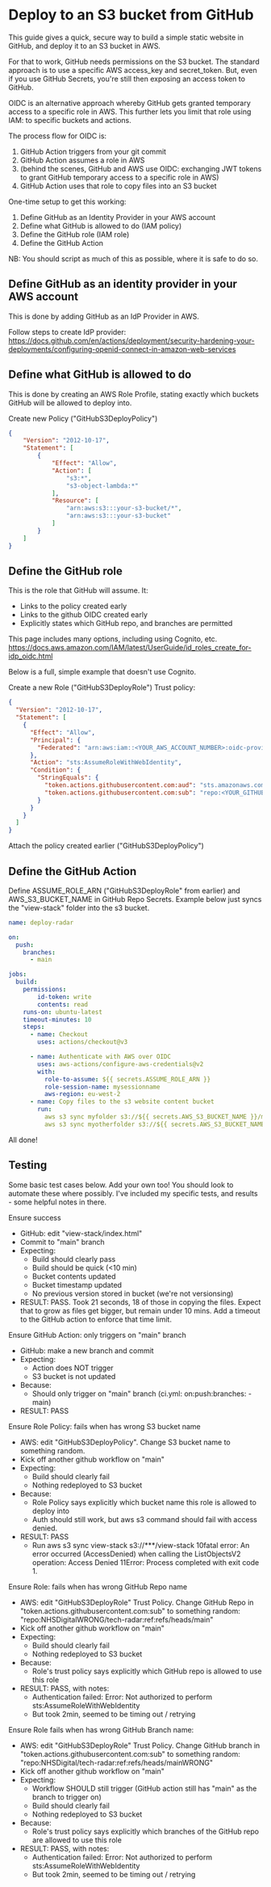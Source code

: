 # Deploy to an S3 bucket from GitHub

This guide gives a quick, secure way to build a simple static website in GitHub, and deploy it to an S3 bucket in AWS.

For that to work, GitHub needs permissions on the S3 bucket. The standard approach is to use a specific AWS access_key and secret_token. But, even if you use GitHub Secrets, you're still then exposing an access token to GitHub.

OIDC is an alternative approach whereby GitHub gets granted temporary access to a specific role in AWS. This further lets you limit that role using IAM: to specific buckets and actions.

The process flow for OIDC is:
1. GitHub Action triggers from your git commit
2. GitHub Action assumes a role in AWS
3. (behind the scenes, GitHub and AWS use OIDC: exchanging JWT tokens to grant GitHub temporary access to a specific role in AWS)
4. GitHub Action uses that role to copy files into an S3 bucket

One-time setup to get this working:
1. Define GitHub as an Identity Provider in your AWS account
2. Define what GitHub is allowed to do (IAM policy)
3. Define the GitHub role (IAM role)
4. Define the GitHub Action

NB: You should script as much of this as possible, where it is safe to do so.

## Define GitHub as an identity provider in your AWS account

This is done by adding GitHub as an IdP Provider in AWS.

Follow steps to create IdP provider:
https://docs.github.com/en/actions/deployment/security-hardening-your-deployments/configuring-openid-connect-in-amazon-web-services


## Define what GitHub is allowed to do

This is done by creating an AWS Role Profile, stating exactly which buckets GitHub will be allowed to deploy into.

Create new Policy ("GitHubS3DeployPolicy")

```json
{
    "Version": "2012-10-17",
    "Statement": [
        {
            "Effect": "Allow",
            "Action": [
                "s3:*",
                "s3-object-lambda:*"
            ],
            "Resource": [
                "arn:aws:s3:::your-s3-bucket/*",
                "arn:aws:s3:::your-s3-bucket"
            ]
        }
    ]
}
```

## Define the GitHub role

This is the role that GitHub will assume. It:
- Links to the policy created early
- Links to the github OIDC created early
- Explicitly states which GitHub repo, and branches are permitted

This page includes many options, including using Cognito, etc.
https://docs.aws.amazon.com/IAM/latest/UserGuide/id_roles_create_for-idp_oidc.html

Below is a full, simple example that doesn't use Cognito.

Create a new Role ("GitHubS3DeployRole")
Trust policy:

```json
{
  "Version": "2012-10-17",
  "Statement": [
    {
      "Effect": "Allow",
      "Principal": {
        "Federated": "arn:aws:iam::<YOUR_AWS_ACCOUNT_NUMBER>:oidc-provider/token.actions.githubusercontent.com"
      },
      "Action": "sts:AssumeRoleWithWebIdentity",
      "Condition": {
        "StringEquals": {
          "token.actions.githubusercontent.com:aud": "sts.amazonaws.com",
          "token.actions.githubusercontent.com:sub": "repo:<YOUR_GITHUB_ORG>/<YOUR_GITHUB_REPO>:ref:refs/heads/main"
        }
      }
    }
  ]
}
```
Attach the policy created earlier ("GitHubS3DeployPolicy")


## Define the GitHub Action

Define ASSUME_ROLE_ARN ("GitHubS3DeployRole" from earlier) and AWS_S3_BUCKET_NAME in GitHub Repo Secrets.
Example below just syncs the "view-stack" folder into the s3 bucket.

```yaml
name: deploy-radar

on:
  push:
    branches:
      - main

jobs:
  build:
    permissions:
        id-token: write
        contents: read
    runs-on: ubuntu-latest
    timeout-minutes: 10
    steps:
      - name: Checkout
        uses: actions/checkout@v3

      - name: Authenticate with AWS over OIDC
        uses: aws-actions/configure-aws-credentials@v2
        with:
          role-to-assume: ${{ secrets.ASSUME_ROLE_ARN }}
          role-session-name: mysessionname
          aws-region: eu-west-2
      - name: Copy files to the s3 website content bucket
        run:
          aws s3 sync myfolder s3://${{ secrets.AWS_S3_BUCKET_NAME }}/myfolder
          aws s3 sync myotherfolder s3://${{ secrets.AWS_S3_BUCKET_NAME }}/myotherfolder
```

All done!

## Testing

Some basic test cases below. Add your own too!
You should look to automate these where possibly.
I've included my specific tests, and results - some helpful notes in there.

Ensure success
- GitHub: edit "view-stack/index.html"
- Commit to "main" branch
- Expecting:
  - Build should clearly pass
  - Build should be quick (<10 min)
  - Bucket contents updated
  - Bucket timestamp updated
  - No previous version stored in bucket (we're not versionsing)
- RESULT: PASS. Took 21 seconds, 18 of those in copying the files. Expect that to grow as files get bigger, but remain under 10 mins. Add a timeout to the GitHub action to enforce that time limit.

Ensure GitHub Action: only triggers on "main" branch
- GitHub: make a new branch and commit
- Expecting:
  - Action does NOT trigger
  - S3 bucket is not updated
- Because:
  - Should only trigger on "main" branch (ci.yml:  on:push:branches: - main)
- RESULT: PASS

Ensure Role Policy: fails when has wrong S3 bucket name
- AWS: edit "GitHubS3DeployPolicy". Change S3 bucket name to something random.
- Kick off another github workflow on "main"
- Expecting:
  - Build should clearly fail
  - Nothing redeployed to S3 bucket
- Because:
  - Role Policy says explicitly which bucket name this role is allowed to deploy into
  - Auth should still work, but aws s3 command should fail with access denied.
- RESULT: PASS
  - Run aws s3 sync view-stack s3://***/view-stack 
	10fatal error: An error occurred (AccessDenied) when calling the ListObjectsV2 operation: Access Denied 
	11Error: Process completed with exit code 1.

Ensure Role: fails when has wrong GitHub Repo name
- AWS: edit "GitHubS3DeployRole" Trust Policy. Change GitHub Repo in "token.actions.githubusercontent.com:sub" to something random: "repo:NHSDigitalWRONG/tech-radar:ref:refs/heads/main"
- Kick off another github workflow on "main"
- Expecting:
  - Build should clearly fail
  - Nothing redeployed to S3 bucket
- Because:
  - Role's trust policy says explicitly which GitHub repo is allowed to use this role
- RESULT: PASS, with notes:
  - Authentication failed: Error: Not authorized to perform sts:AssumeRoleWithWebIdentity
  - But took 2min, seemed to be timing out / retrying

Ensure Role fails when has wrong GitHub Branch name:
- AWS: edit "GitHubS3DeployRole" Trust Policy. Change GitHub branch in "token.actions.githubusercontent.com:sub" to something random: "repo:NHSDigital/tech-radar:ref:refs/heads/mainWRONG"
- Kick off another github workflow on "main"
- Expecting:
  - Workflow SHOULD still trigger (GitHub action still has "main" as the branch to trigger on)
  - Build should clearly fail
  - Nothing redeployed to S3 bucket
- Because:
  - Role's trust policy says explicitly which branches of the GitHub repo are allowed to use this role
- RESULT: PASS, with notes:
  - Authentication failed: Error: Not authorized to perform sts:AssumeRoleWithWebIdentity
  - But took 2min, seemed to be timing out / retrying
